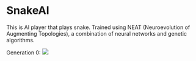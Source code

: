 # SnakeAI
This is AI player that plays snake. Trained using NEAT (Neuroevolution of Augmenting Topologies), a combination of neural networks and genetic algorithms. 

Generation 0:
![](https://zippy.gfycat.com/FondDangerousGonolek.gif)

